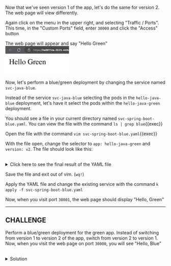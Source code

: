 Now that we've seen version 1 of the app, let's do the same for version 2. The web page will view differently.

Again click on the menu in the upper right, and selecting "Traffic / Ports". This time, in the "Custom Ports" field, enter `30000` and click the "Access" button

The web page will appear and say "Hello Green"
![hello green web app](./assets/hello-green-app-in-browser.png)

Now, let's perform a blue/green deployment by changing the service named `svc-java-blue`. 

Instead of the service `svc-java-blue` selecting the pods in the `hello-java-blue` deployment, let's have it select the pods within the `hello-java-green` deployment.

You should see a file in your current directory named `svc-spring-boot-blue.yaml`. You can view the file with the command `ls | grep blue`{{exec}}

Open the file with the command `vim svc-spring-boot-blue.yaml`{{exec}}

With the file open, change the selector to `app: hello-java-green` and `version: v2`. The file should look like this:

<br>
<details><summary>Click here to see the final result of the YAML file</summary>
<br>
```yaml
apiVersion: v1
kind: Service
metadata:
  labels:
    app: hello-java-blue
    version: v1
  name: svc-java-blue
spec:
  ports:
  - port: 8080
    protocol: TCP
    targetPort: 8080
    nodePort: 30001
  selector:
    app: hello-java-green
    version: v2
  type: NodePort
```

</details>

Save the file and exit out of vim. (`wq!`)

Apply the YAML file and change the existing service with the command `k apply -f svc-spring-boot-blue.yaml`

Now, when you visit port `30001`, the web page should display "Hello, Green"

___
## CHALLENGE

Perform a blue/green deployment for the green app. Instead of switching from version 1 to version 2 of the app, switch from version 2 to version 1. Now, when you visit the web page on port `30000`, you will see "Hello, Blue"

<br>
<details><summary>Solution</summary>
<br>

```plain
# open the file named svc-spring-boot-green.yaml
vim svc-spring-boot-green.yaml
```{{exec}}

The final result of the YAML file should look like this:
```yaml
apiVersion: v1
kind: Service
metadata:
  labels:
    app: hello-java-green
    version: v2
  name: svc-java-green
spec:
  ports:
  - port: 8080
    protocol: TCP
    targetPort: 8080
    nodePort: 30000
  selector:
    app: hello-java-blue
    version: v1
  type: NodePort
```{{exec}}

```plain
# modify the existing service by applying the YAML file
k apply -f svc-spring-boot-green.yaml 
```

Now, when you visit port `30001`, the web page should display "Hello, Green" 

</details>